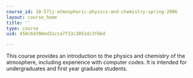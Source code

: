 ```yaml
---
course_id: 10-571j-atmospheric-physics-and-chemistry-spring-2006
layout: course_home
title: ''
type: course
uid: 450c6d398ed31cca7f13c2051dc3f66d

---
```

This course provides an introduction to the physics and chemistry of the atmosphere, including experience with computer codes. It is intended for undergraduates and first year graduate students.
